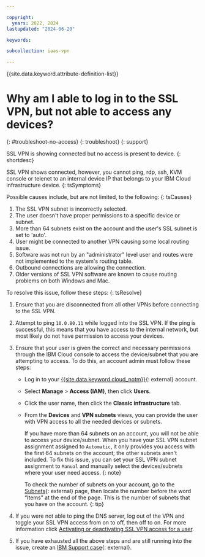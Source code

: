 ```yaml
---

copyright:
  years: 2022, 2024
lastupdated: "2024-06-20"

keywords:

subcollection: iaas-vpn

---
```


{{site.data.keyword.attribute-definition-list}}

# Why am I able to log in to the SSL VPN, but not able to access any devices?
{: #troubleshoot-no-access}
{: troubleshoot}
{: support}

SSL VPN is showing connected but no access is present to device.
{: shortdesc}

SSL VPN shows connected, however, you cannot ping, rdp, ssh, KVM console or telenet to an internal device IP that belongs to your IBM Cloud infrastructure device.
{: tsSymptoms}

Possible causes include, but are not limited, to the following:
{: tsCauses}

1. The SSL VPN subnet is incorrectly selected.
1. The user doesn't have proper permissions to a specific device or subnet.
1. More than 64 subnets exist on the account and the user's SSL subnet is set to 'auto'.
1. User might be connected to another VPN causing some local routing issue.
1. Software was not run by an "administrator" level user and routes were not implemented to the system's routing table.
1. Outbound connections are allowing the connection.
1. Older versions of SSL VPN software are known to cause routing problems on both Windows and Mac.


To resolve this issue, follow these steps:
{: tsResolve}

1. Ensure that you are disconnected from all other VPNs before connecting to the SSL VPN.
1. Attempt to ping `10.0.80.11` while logged into the SSL VPN. If the ping is successful, this means that you have access to the internal network, but most likely do not have permission to access your devices.
1. Ensure that your user is given the correct and necessary permissions through the IBM Cloud console to access the device/subnet that you are attempting to access. To do this, an account admin must follow these steps:
   * Log in to your [{{site.data.keyword.cloud_notm}}](https://{DomainName}/){: external} account.
   * Select **Manage** > **Access (IAM)**, then click **Users**.
   * Click the user name, then click the **Classic infrastructure** tab.
   * From the **Devices** and **VPN subnets** views, you can provide the user with VPN access to all the needed devices or subnets.

      If you have more than 64 subnets on an account, you will not be able to access your device/subnet. When you have your SSL VPN subnet assignment assigned to `Automatic`, it only provides you access with the first 64 subnets on the account; the other subnets aren't included. To fix this issue, you can set your SSL VPN subnet assignment to `Manual` and manually select the devices/subnets where your user need access.
      {: note}

      To check the number of subnets on your account, go to the [Subnets](https://cloud.ibm.com/networking/subnets){: external} page, then locate the number before the word “Items” at the end of the page. This is the number of subnets that you have on the account.
      {: tip}

1. If you were not able to ping the DNS server, log out of the VPN and toggle your SSL VPN access from on to off, then off to on. For more information click [Activating or deactivating SSL VPN access for a user](/docs/iaas-vpn?topic=iaas-vpn-activate-or-deacivate-ssl-vpn-access-for-a-user).
1. If you have exhausted all the above steps and are still running into the issue, create an [IBM Support case](https://cloud.ibm.com/unifiedsupport/cases/form){: external}.
